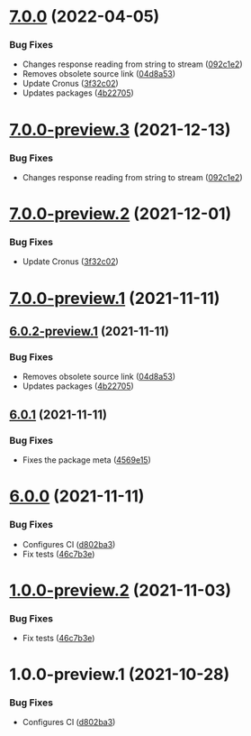 # [7.0.0](https://github.com/Elders/Cronus.AtomicAction.Consul/compare/v6.0.1...v7.0.0) (2022-04-05)


### Bug Fixes

* Changes response reading from string to stream ([092c1e2](https://github.com/Elders/Cronus.AtomicAction.Consul/commit/092c1e23c3ec880ee4fed0cf4af42c6667f4d03e))
* Removes obsolete source link ([04d8a53](https://github.com/Elders/Cronus.AtomicAction.Consul/commit/04d8a5342375b5b4ce9b60caa6a3cec8cf3c61a6))
* Update Cronus ([3f32c02](https://github.com/Elders/Cronus.AtomicAction.Consul/commit/3f32c0225127ac16f560bcc6503feb949567cfa1))
* Updates packages ([4b22705](https://github.com/Elders/Cronus.AtomicAction.Consul/commit/4b22705b610d0ee0b9fa696989daabb22c285e1a))

# [7.0.0-preview.3](https://github.com/Elders/Cronus.AtomicAction.Consul/compare/v7.0.0-preview.2...v7.0.0-preview.3) (2021-12-13)


### Bug Fixes

* Changes response reading from string to stream ([092c1e2](https://github.com/Elders/Cronus.AtomicAction.Consul/commit/092c1e23c3ec880ee4fed0cf4af42c6667f4d03e))

# [7.0.0-preview.2](https://github.com/Elders/Cronus.AtomicAction.Consul/compare/v7.0.0-preview.1...v7.0.0-preview.2) (2021-12-01)


### Bug Fixes

* Update Cronus ([3f32c02](https://github.com/Elders/Cronus.AtomicAction.Consul/commit/3f32c0225127ac16f560bcc6503feb949567cfa1))

# [7.0.0-preview.1](https://github.com/Elders/Cronus.AtomicAction.Consul/compare/v6.0.2-preview.1...v7.0.0-preview.1) (2021-11-11)

## [6.0.2-preview.1](https://github.com/Elders/Cronus.AtomicAction.Consul/compare/v6.0.1...v6.0.2-preview.1) (2021-11-11)


### Bug Fixes

* Removes obsolete source link ([04d8a53](https://github.com/Elders/Cronus.AtomicAction.Consul/commit/04d8a5342375b5b4ce9b60caa6a3cec8cf3c61a6))
* Updates packages ([4b22705](https://github.com/Elders/Cronus.AtomicAction.Consul/commit/4b22705b610d0ee0b9fa696989daabb22c285e1a))

## [6.0.1](https://github.com/Elders/Cronus.AtomicAction.Consul/compare/v6.0.0...v6.0.1) (2021-11-11)


### Bug Fixes

* Fixes the package meta ([4569e15](https://github.com/Elders/Cronus.AtomicAction.Consul/commit/4569e155c1013780a94228c460c9f5671ce09c16))

# [6.0.0](https://github.com/Elders/Cronus.AtomicAction.Consul/compare/v5.0.0...v6.0.0) (2021-11-11)


### Bug Fixes

* Configures CI ([d802ba3](https://github.com/Elders/Cronus.AtomicAction.Consul/commit/d802ba3f96109017a68efe4e160b3f9e25f41684))
* Fix tests ([46c7b3e](https://github.com/Elders/Cronus.AtomicAction.Consul/commit/46c7b3efec4746cc36abc9faae74d557d629b0b3))

# [1.0.0-preview.2](https://github.com/Elders/Cronus.AtomicAction.Consul/compare/v1.0.0-preview.1...v1.0.0-preview.2) (2021-11-03)


### Bug Fixes

* Fix tests ([46c7b3e](https://github.com/Elders/Cronus.AtomicAction.Consul/commit/46c7b3efec4746cc36abc9faae74d557d629b0b3))

# 1.0.0-preview.1 (2021-10-28)


### Bug Fixes

* Configures CI ([d802ba3](https://github.com/Elders/Cronus.AtomicAction.Consul/commit/d802ba3f96109017a68efe4e160b3f9e25f41684))

